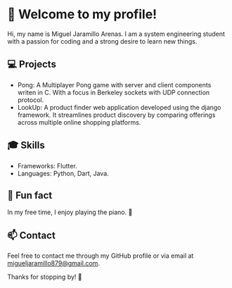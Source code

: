 # 🎉 Welcome to my profile!

Hi, my name is Miguel Jaramillo Arenas. I am a system engineering student with a passion for coding and a strong desire to learn new things. 

## 💻 Projects

- Pong: A Multiplayer Pong game with server and client components writen in C. With a focus in Berkeley sockets with UDP connection protocol.
- LookUp: A product finder web application developed using the django framework. It streamlines product discovery by comparing offerings across multiple online shopping platforms.
  
## 🎓 Skills

- Frameworks: Flutter.
- Languages: Python, Dart, Java.

## 🎹 Fun fact

In my free time, I enjoy playing the piano. 🎹

## 📫 Contact

Feel free to contact me through my GitHub profile or via email at migueljaramillo879@gmail.com.

Thanks for stopping by! 🙌
